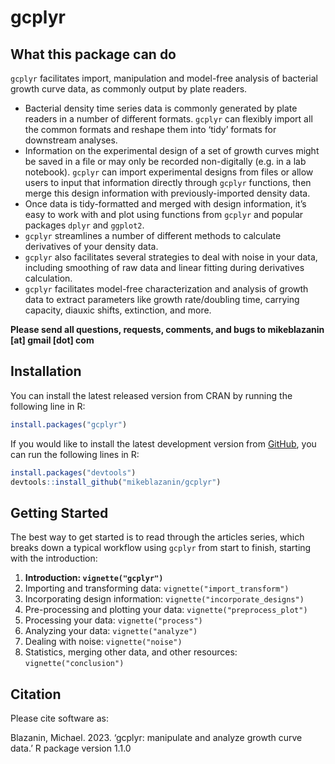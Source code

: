 
<!-- README.md is generated from README.Rmd. Please edit that file -->
<!--
You'll still need to render `README.Rmd` regularly, to keep `README.md` up-to-date. `devtools::build_readme()` is handy for this. You could also use GitHub Actions to re-render `README.Rmd` every time you push. An example workflow can be found here: <https://github.com/r-lib/actions/tree/v1/examples>.

You can also embed plots in R chunks. In that case, don't forget to commit and push the resulting figure files, so they display on GitHub and CRAN.
-->

# gcplyr

<!-- badges: start -->
<!-- badges: end -->

## What this package can do

`gcplyr` facilitates import, manipulation and model-free analysis of
bacterial growth curve data, as commonly output by plate readers.

- Bacterial density time series data is commonly generated by plate
  readers in a number of different formats. `gcplyr` can flexibly import
  all the common formats and reshape them into ‘tidy’ formats for
  downstream analyses.
- Information on the experimental design of a set of growth curves might
  be saved in a file or may only be recorded non-digitally (e.g. in a
  lab notebook). `gcplyr` can import experimental designs from files or
  allow users to input that information directly through `gcplyr`
  functions, then merge this design information with previously-imported
  density data.
- Once data is tidy-formatted and merged with design information, it’s
  easy to work with and plot using functions from `gcplyr` and popular
  packages `dplyr` and `ggplot2`.
- `gcplyr` streamlines a number of different methods to calculate
  derivatives of your density data.
- `gcplyr` also facilitates several strategies to deal with noise in
  your data, including smoothing of raw data and linear fitting during
  derivatives calculation.
- `gcplyr` facilitates model-free characterization and analysis of
  growth data to extract parameters like growth rate/doubling time,
  carrying capacity, diauxic shifts, extinction, and more.

**Please send all questions, requests, comments, and bugs to
mikeblazanin \[at\] gmail \[dot\] com**

## Installation

You can install the latest released version from CRAN by running the
following line in R:

``` r
install.packages("gcplyr")
```

If you would like to install the latest development version from
[GitHub](https://github.com/mikeblazanin/gcplyr/), you can run the
following lines in R:

``` r
install.packages("devtools")
devtools::install_github("mikeblazanin/gcplyr")
```

## Getting Started

The best way to get started is to read through the articles series,
which breaks down a typical workflow using `gcplyr` from start to
finish, starting with the introduction:

1.  **Introduction: `vignette("gcplyr")`**
2.  Importing and transforming data: `vignette("import_transform")`
3.  Incorporating design information: `vignette("incorporate_designs")`
4.  Pre-processing and plotting your data: `vignette("preprocess_plot")`
5.  Processing your data: `vignette("process")`
6.  Analyzing your data: `vignette("analyze")`
7.  Dealing with noise: `vignette("noise")`
8.  Statistics, merging other data, and other resources:
    `vignette("conclusion")`

## Citation

Please cite software as:

Blazanin, Michael. 2023. ‘gcplyr: manipulate and analyze growth curve
data.’ R package version 1.1.0

